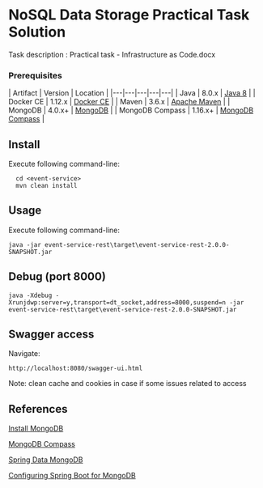 # NoSQL Data Storage Practical Task Solution

Task description : Practical task - Infrastructure as Code.docx

### Prerequisites
| Artifact  | Version  | Location  |
|---|---|---|---|---|
| Java | 8.0.x | [Java 8](https://www.oracle.com/technetwork/java/javase/downloads/jdk8-downloads-2133151.html)  |
| Docker CE  | 1.12.x  | [Docker CE](https://www.docker.com/community-edition)  |
| Maven | 3.6.x  | [Apache Maven](http://maven.apache.org/download.cgi)  |
| MongoDB | 4.0.x+  | [MongoDB](https://www.mongodb.com/download-center)  |
| MongoDB Compass | 1.16.x+  | [MongoDB Compass](https://www.mongodb.com/products/compass)  |

## Install
Execute following command-line:
```
  cd <event-service>
  mvn clean install
```

## Usage
Execute following command-line:
```
java -jar event-service-rest\target\event-service-rest-2.0.0-SNAPSHOT.jar
```

## Debug (port 8000)
```
java -Xdebug -Xrunjdwp:server=y,transport=dt_socket,address=8000,suspend=n -jar event-service-rest\target\event-service-rest-2.0.0-SNAPSHOT.jar
```

## Swagger access
Navigate:
```
http://localhost:8080/swagger-ui.html
```

Note: clean cache and cookies in case if some issues related to access

## References

[Install MongoDB](https://docs.mongodb.com/manual/installation/)

[MongoDB Compass](https://www.mongodb.com/products/compass)

[Spring Data MongoDB](http://spring.io/projects/spring-data-mongodb)

[Configuring Spring Boot for MongoDB](https://springframework.guru/configuring-spring-boot-for-mongo/)
